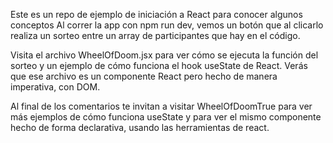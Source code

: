 Este es un repo de ejemplo de iniciación a React para conocer algunos conceptos
Al correr la app con npm run dev, vemos un botón que al clicarlo realiza un sorteo entre un array de participantes que hay en el código.

Visita el archivo WheelOfDoom.jsx para ver cómo se ejecuta la función del sorteo y un ejemplo de cómo funciona el hook useState de React. Verás que ese archivo es un componente React pero hecho de manera imperativa, con DOM.

Al final de los comentarios te invitan a visitar WheelOfDoomTrue para ver más ejemplos de cómo funciona useState y para ver el mismo componente hecho de forma declarativa, usando las herramientas de react.

